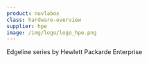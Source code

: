 ```yaml
---
product: nuvlabox
class: hardware-overview
supplier: hpe
image: /img/logo/logo_hpe.png
---
```


Edgeline series by Hewlett Packarde Enterprise
